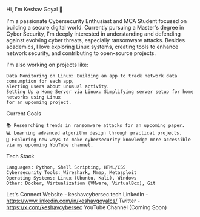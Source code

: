 Hi, I'm Keshav Goyal 👋

I'm a passionate Cybersecurity Enthusiast and MCA Student focused on building a secure digital world. Currently pursuing a Master's degree in Cyber Security, I'm deeply interested in understanding and defending against evolving cyber threats, especially ransomware attacks. Besides academics, I love exploring Linux systems, creating tools to enhance network security, and contributing to open-source projects.

I'm also working on projects like:

    Data Monitoring on Linux: Building an app to track network data consumption for each app,
    alerting users about unusual activity.
    Setting Up a Home Server via Linux: Simplifying server setup for home networks using Linux
    for an upcoming project.

Current Goals

    📚 Researching trends in ransomware attacks for an upcoming paper.
    💻 Learning advanced algorithm design through practical projects.
    🚀 Exploring new ways to make cybersecurity knowledge more accessible via my upcoming YouTube channel.

Tech Stack

    Languages: Python, Shell Scripting, HTML/CSS
    Cybersecurity Tools: Wireshark, Nmap, Metasploit
    Operating Systems: Linux (Ubuntu, Kali), Windows
    Other: Docker, Virtualization (VMware, VirtualBox), Git

Let's Connect
    Website - keshavcybersec.tech
    LinkedIn - https://www.linkedin.com/in/keshavgoyalcs/
    Twitter - https://x.com/keshavcybersec
    YouTube Channel (Coming Soon)
